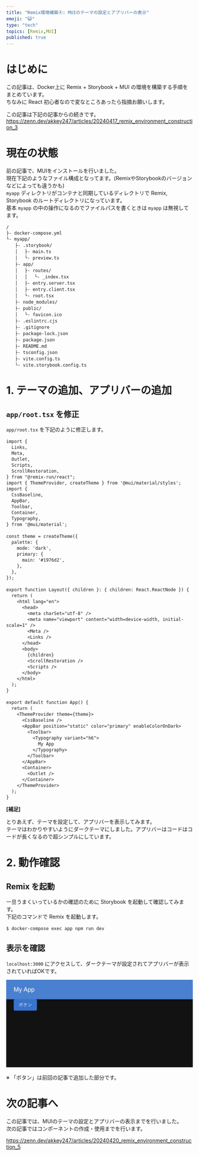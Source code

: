 ```yaml
---
title: "Remix環境構築④: MUIのテーマの設定とアプリバーの表示"
emoji: "😺"
type: "tech"
topics: [Remix,MUI]
published: true
---
```


# はじめに

この記事は、Docker上に Remix + Storybook + MUI の環境を構築する手順をまとめています。  
ちなみに React 初心者なので変なところあったら指摘お願いします。  

この記事は下記の記事からの続きです。  
https://zenn.dev/akkey247/articles/20240417_remix_environment_construction_3

# 現在の状態

前の記事で、MUIをインストールを行いました。  
現在下記のようなファイル構成となってます。(RemixやStorybookのバージョンなどによっても違うかも)  
`myapp` ディレクトリがコンテナと同期しているディレクトリで Remix, Storybook のルートディレクトリになっています。  
基本 `myapp` の中の操作になるのでファイルパスを書くときは `myapp` は無視してます。  

```
/
├- docker-compose.yml
└- myapp/
　　├- .storybook/
　　│ 　├- main.ts
　　│ 　└- preview.ts
　　├- app/
　　│ 　├- routes/
　　│ 　│ 　└- _index.tsx
　　│ 　├- entry.server.tsx
　　│ 　├- entry.client.tsx
　　│ 　└- root.tsx
　　├- node_modules/
　　├- public/
　　│ 　└- favicon.ico
　　├- .eslintrc.cjs
　　├- .gitignore
　　├- package-lock.json
　　├- package.json
　　├- README.md
　　├- tsconfig.json
　　├- vite.config.ts
　　└- vite.storybook.config.ts
```

# 1. テーマの追加、アプリバーの追加

## `app/root.tsx` を修正

`app/root.tsx` を下記のように修正します。  

```tsx:app/root.tsx
import {
  Links,
  Meta,
  Outlet,
  Scripts,
  ScrollRestoration,
} from "@remix-run/react";
import { ThemeProvider, createTheme } from '@mui/material/styles';
import {
  CssBaseline,
  AppBar,
  Toolbar,
  Container,
  Typography,
} from '@mui/material';

const theme = createTheme({
  palette: {
    mode: 'dark',
    primary: {
      main: '#1976d2',
    },
  },
});

export function Layout({ children }: { children: React.ReactNode }) {
  return (
    <html lang="en">
      <head>
        <meta charSet="utf-8" />
        <meta name="viewport" content="width=device-width, initial-scale=1" />
        <Meta />
        <Links />
      </head>
      <body>
        {children}
        <ScrollRestoration />
        <Scripts />
      </body>
    </html>
  );
}

export default function App() {
  return (
    <ThemeProvider theme={theme}>
      <CssBaseline />
      <AppBar position="static" color="primary" enableColorOnDark>
        <Toolbar>
          <Typography variant="h6">
            My App
          </Typography>
        </Toolbar>
      </AppBar>
      <Container>
        <Outlet />
      </Container>
    </ThemeProvider>
  );
}
```

__[補足]__

とりあえず、テーマを設定して、アプリバーを表示してみます。  
テーマはわかりやすいようにダークテーマにしました。アプリバーはコードはコードが長くなるので超シンプルにしています。  

# 2. 動作確認

## Remix を起動

一旦うまくいっているかの確認のために Storybook を起動して確認してみます。  
下記のコマンドで Remix を起動します。  

```
$ docker-compose exec app npm run dev
```

## 表示を確認

`localhost:3000` にアクセスして、ダークテーマが設定されてアプリバーが表示されていればOKです。  

![](/images/20240420_remix_environment_construction_4__image1.png)

※ 「ボタン」は前回の記事で追加した部分です。

# 次の記事へ

この記事では、MUIのテーマの設定とアプリバーの表示までを行いました。  
次の記事ではコンポーネントの作成・使用までを行います。  

https://zenn.dev/akkey247/articles/20240420_remix_environment_construction_5
